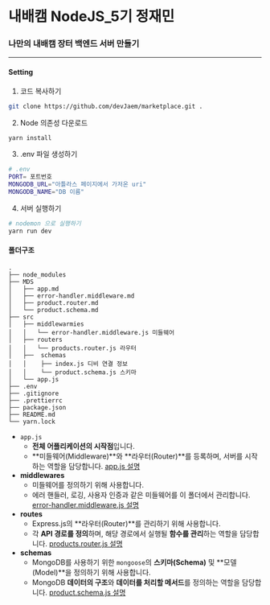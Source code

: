 # 내배캠 NodeJS_5기 정재민
### 나만의 내배캠 장터 백엔드 서버 만들기
---
#### Setting
1. 코드 복사하기
```bash
git clone https://github.com/devJaem/marketplace.git .
```
2. Node 의존성 다운로드
```bash
yarn install
```

3. .env 파일 생성하기
```bash
# .env
PORT= 포트번호
MONGODB_URL="아틀라스 페이지에서 가저온 uri"
MONGODB_NAME="DB 이름"
```

4. 서버 실행하기
```bash
# nodemon 으로 실행하기
yarn run dev
```

#### 폴더구조
```
.
├── node_modules
├── MDS
│   ├── app.md
│   ├── error-handler.middleware.md
│   ├── product.router.md
│   └── product.schema.md
├── src
│   ├── middlewarmies
│   │   └── error-handler.middleware.js 미들웨어
│   ├── routers
│   │   └── products.router.js 라우터
│   ├──  schemas
│   │    ├── index.js 디비 연결 정보
│   │    └── product.schema.js 스키마
│   └── app.js 
├── .env
├── .gitignore
├── .prettierrc
├── package.json
├── README.md
└── yarn.lock
```

- `app.js`
    - **전체 어플리케이션의 시작점**입니다.
    - **미들웨어(Middleware)**와 **라우터(Router)**를 등록하며, 서버를 시작하는 역할을 담당합니다.
    [app.js 설명](https://github.com/devJaem/marketplace/blob/main/mds/app.md)
- **middlewares**
    - 미들웨어를 정의하기 위해 사용합니다.
    - 에러 핸들러, 로깅, 사용자 인증과 같은 미들웨어를 이 폴더에서 관리합니다.
    [error-handler.middleware.js 설명](https://github.com/devJaem/marketplace/blob/main/mds/error-handler.middleware.md)
- **routes**
    - Express.js의 **라우터(Router)**를 관리하기 위해 사용합니다.
    - 각 **API 경로를 정의**하며, 해당 경로에서 실행될 **함수를 관리**하는 역할을 담당합니다.
    [products.router.js 설명](https://github.com/devJaem/marketplace/blob/main/mds/product.router.md)
- **schemas**
    - MongoDB를 사용하기 위한 `mongoose`의 **스키마(Schema)** 및 **모델(Model)**을 정의하기 위해 사용합니다.
    - MongoDB **데이터의 구조**와 **데이터를 처리할 메서드**를 정의하는 역할을 담당합니다.
    [product.schema.js 설명](https://github.com/devJaem/marketplace/blob/main/mds/product.schema.md)
